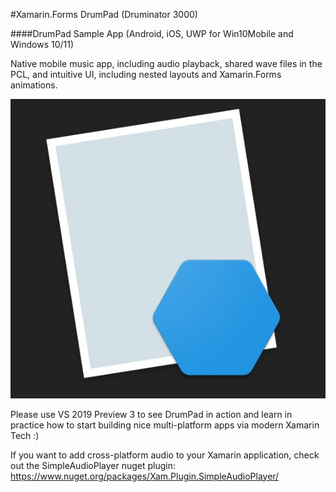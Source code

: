 #Xamarin.Forms DrumPad (Druminator 3000)

####DrumPad Sample App (Android, iOS, UWP for Win10Mobile and Windows 10/11)

Native mobile music app, including audio playback, shared wave files in the PCL, 
and intuitive UI, including nested layouts and Xamarin.Forms animations.

![Druminator 3000](https://github.com/mediaexplorer74/DrumPad/blob/main/Druminator.jpg)

Please use VS 2019 Preview 3 to see DrumPad in action and learn in practice 
how to start building nice multi-platform apps via modern Xamarin Tech :)

If you want to add cross-platform audio to your Xamarin application, check out the SimpleAudioPlayer 
nuget plugin: https://www.nuget.org/packages/Xam.Plugin.SimpleAudioPlayer/
